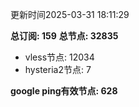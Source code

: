 更新时间2025-03-31 18:11:29

**总订阅: 159**
**总节点: 32835**
- vless节点: 12034
- hysteria2节点: 7

**google ping有效节点: 628**
